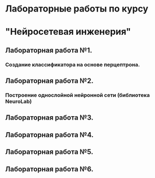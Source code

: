 # Лабораторные работы по курсу
#   "Нейросетевая инженерия"
## Лабораторная работа №1. 
### Создание классификатора на основе перцептрона.
## Лабораторная работа №2.
### Построение однослойной нейронной сети (библиотека NeuroLab)
## Лабораторная работа №3.
## Лабораторная работа №4.
## Лабораторная работа №5.
## Лабораторная работа №6.
